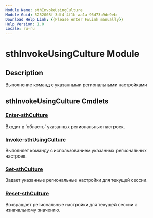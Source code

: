 ```yaml
---
Module Name: sthInvokeUsingCulture
Module Guid: 5252008f-3df4-4f1b-aa1a-96d73b9de9eb
Download Help Link: {{Please enter FwLink manually}}
Help Version: 1.0
Locale: ru-ru
---
```


# sthInvokeUsingCulture Module
## Description
Выполнение команд с указанными региональными настройками

## sthInvokeUsingCulture Cmdlets
### [Enter-sthCulture](Enter-sthCulture.md)
Входит в 'область' указанных региональных настроек.

### [Invoke-sthUsingCulture](Invoke-sthUsingCulture.md)
Выполняет команду с использованием указанных региональных настроек.

### [Set-sthCulture](Set-sthCulture.md)
Задает указанные региональные настройки для текущей сессии.

### [Reset-sthCulture](Reset-sthCulture.md)
Возвращает региональные настройки для текущей сессии к изначальному значению.


